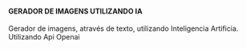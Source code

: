 #### GERADOR DE IMAGENS UTILIZANDO IA

Gerador de imagens, através de texto,  utilizando Inteligencia Artificia. Utilizando Api Openai
